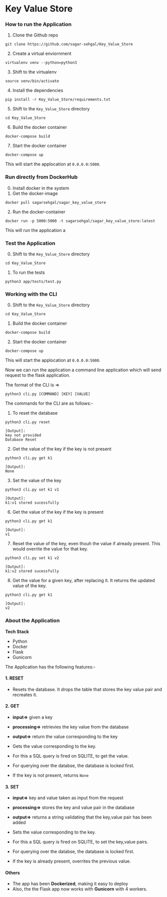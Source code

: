 # Key Value Store

### How to run the Application

1. Clone the Github repo 
```
git clone https://github.com/sagar-sehgal/Key_Value_Store
```

2. Create a virtual enviornment
```
virtualenv venv --python=python3
```

3. Shift to the virtualenv 
```
source venv/bin/activate
```

4. Install the dependencies
```
pip install -r Key_Value_Store/requirements.txt
```

5. Shift to the `Key_Value_Store` directory
```
cd Key_Value_Store
```

6. Build the docker container
```
docker-compose build
```

7. Start the docker container
```
docker-compose up
```
This will start the applocation at `0.0.0.0:5000`.

### Run directly from DockerHub

0. Install docker in the system
1. Get the docker-image
```
docker pull sagarsehgal/sagar_key_value_store
```
2. Run the docker-container
```
docker run -p 5000:5000 -t sagarsehgal/sagar_key_value_store:latest
```
This will run the application a


### Test the Application

0. Shift to the `Key_Value_Store` directory
```
cd Key_Value_Store
```

1. To run the tests
```
python3 app/tests/test.py
```

### Working with the CLI

0. Shift to the `Key_Value_Store` directory
```
cd Key_Value_Store
```

1. Build the docker container
```
docker-compose build
```

2. Start the docker container
```
docker-compose up
```
This will start the applocation at `0.0.0.0:5000`.

Now we can run the application a command line application which will send request to the flask application.

The format of the CLI is =>
```
python3 cli.py [COMMAND] [KEY] [VALUE] 
```

The commands for the CLI are as follows:-

1. To reset the database 
```
python3 cli.py reset

[Output]: 
key not provided
Database Reset
```

2. Get the value of the key if the key is not present
```
python3 cli.py get k1

[Output]: 
None
```

3. Set the value of the key 
```
python3 cli.py set k1 v1

[Output]: 
k1:v1 stored sucessfully
```

6. Get the value of the key if the key is present
```
python3 cli.py get k1

[Output]: 
v1
```

7. Reset the value of the key, even thouh the value if already present. This would overrite the value for that key.
```
python3 cli.py set k1 v2

[Output]: 
k1:v2 stored sucessfully
```

8. Get the value for a given key, after replacing it. It returns the updated value of the key.
```
python3 cli.py get k1

[Output]: 
v2
```

### About the Application

**Tech Stack** 
- Python
- Docker
- Flask 
- Gunicorn

The Application has the following features:-

#### 1. RESET
- Resets the database. It drops the table that stores the key value pair and recreates it.

#### 2. GET
- **input=>** 		given a key
- **processing=>** 	retrievies the key value from the database
- **output=>** 		return the value corresponding to the key

- Gets the value corresponding to the key.
- For this a SQL query is fired on SQLITE, to get the value.
- For querying over the databse, the database is locked first.
- If the key is not present, returns `None`

#### 3. SET
- **input=>** 		key and value taken as input from the request
- **processing=>** 	stores the key and value pair in the database
- **output=>** 		returns a string validating that the key,value pair has been added

- Sets the value corresponding to the key.
- For this a SQL query is fired on SQLITE, to set the key,value pairs.
- For querying over the databse, the database is locked first.
- If the key is already present, overrites the previous value.

#### Others
- The app has been **Dockerized**, making it easy to deploy
- Also, the the Flask app now works with **Gunicorn** with 4 workers.